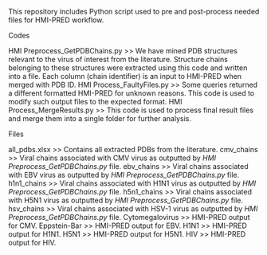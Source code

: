This repository includes Python script used to pre and post-process needed files for HMI-PRED workflow.

Codes

HMI Preprocess_GetPDBChains.py  >> We have mined PDB structures relevant to the virus of interest from the literature. Structure chains belonging to these structures were extracted using this code and written into a file. Each column (chain identifier) is an input to HMI-PRED when merged with PDB ID.
HMI Process_FaultyFiles.py  >> Some queries returned a different formatted HMI-PRED for unknown reasons. This code is used to modify such output files to the expected format.
HMI Process_MergeResults.py >> This code is used to process final result files and merge them into a single folder for further analysis.

Files

all_pdbs.xlsx >> Contains all extracted PDBs from the literature.
cmv_chains >> Viral chains associated with CMV virus as outputted by *HMI Preprocess_GetPDBChains.py* file.
ebv_chains >> Viral chains associated with EBV virus as outputted by *HMI Preprocess_GetPDBChains.py* file.
h1n1_chains >> Viral chains associated with H1N1 virus as outputted by *HMI Preprocess_GetPDBChains.py* file.
h5n1_chains >> Viral chains associated with H5N1 virus as outputted by *HMI Preprocess_GetPDBChains.py* file.
hsv_chains >> Viral chains associated with HSV-1 virus as outputted by *HMI Preprocess_GetPDBChains.py* file.
Cytomegalovirus >> HMI-PRED output for CMV.
Eppstein-Bar >> HMI-PRED output for EBV.
H1N1 >> HMI-PRED output for H1N1.
H5N1 >> HMI-PRED output for H5N1.
HIV >> HMI-PRED output for HIV.

